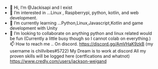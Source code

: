 - 👋 Hi, I’m @Jackisapi and I exist
- 👀 I’m interested in ...Linux , Raspberrypi, python, kotlin, and web development.
- 🌱 I’m currently learning ...Python,Linux,Javascript,Kotlin and game development with Unity
- 💞️ I’m looking to collaborate on anything python and linux related would be fun (Currently a little busy though so I cannot colab on everything.)
 📫 How to reach me .. On discord. https://discord.gg/AmVHaK9zkB (my username is chillvibes#5722)
 My Dream is to work at discord
All my proven skills will be logged here (certfications and whatnot) https://www.credly.com/users/jackson-weigand 
<!---
Jackisapi/Jackisapi is a ✨ special ✨ repository because its `README.md` (this file) appears on your GitHub profile.
You can click the Preview link to take a look at your changes.
--->
